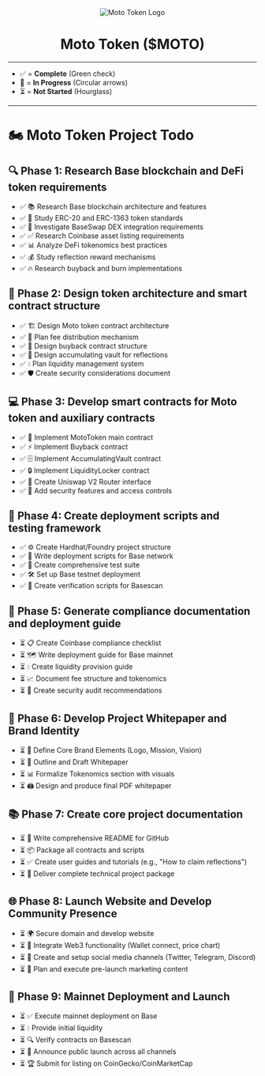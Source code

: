 <div style="text-align: center;">
  <img src="https://qgmvsvq5fn67imzt.public.blob.vercel-storage.com/logo-bulat/%24moto.svg" alt="Moto Token Logo" />
  <h1>Moto Token ($MOTO)</h1>
</div>

---

- ✅ = **Complete** (Green check)
- 🔄 = **In Progress** (Circular arrows)
- ⏳ = **Not Started** (Hourglass)

---

# 🏍️ Moto Token Project Todo

## 🔍 Phase 1: Research Base blockchain and DeFi token requirements
- ✅ 📚 Research Base blockchain architecture and features
- ✅ 📖 Study ERC-20 and ERC-1363 token standards
- ✅ 🔄 Investigate BaseSwap DEX integration requirements
- ✅ ✅ Research Coinbase asset listing requirements
- ✅ 📊 Analyze DeFi tokenomics best practices
- ✅ 💰 Study reflection reward mechanisms
- ✅ 🔥 Research buyback and burn implementations

## 🎨 Phase 2: Design token architecture and smart contract structure
- ✅ 🏗️ Design Moto token contract architecture
- ✅ 📐 Plan fee distribution mechanism
- ✅ 🤖 Design buyback contract structure
- ✅ 🏦 Design accumulating vault for reflections
- ✅ 💧 Plan liquidity management system
- ✅ 🛡️ Create security considerations document

## 💻 Phase 3: Develop smart contracts for Moto token and auxiliary contracts
- ✅ 📝 Implement MotoToken main contract
- ✅ ⚡ Implement Buyback contract
- ✅ 🗄️ Implement AccumulatingVault contract
- ✅ 🔒 Implement LiquidityLocker contract
- ✅ 🤝 Create Uniswap V2 Router interface
- ✅ 👮 Add security features and access controls

## 🧪 Phase 4: Create deployment scripts and testing framework
- ✅ ⚙️ Create Hardhat/Foundry project structure
- ✅ 🚀 Write deployment scripts for Base network
- ✅ 🧪 Create comprehensive test suite
- ✅ 🛠️ Set up Base testnet deployment
- ✅ 🔎 Create verification scripts for Basescan

## 📑 Phase 5: Generate compliance documentation and deployment guide
- ⏳ 📋 Create Coinbase compliance checklist
- ⏳ 🗺️ Write deployment guide for Base mainnet
- ⏳ 💧 Create liquidity provision guide
- ⏳ 📈 Document fee structure and tokenomics
- ⏳ 🔐 Create security audit recommendations

## 📄 Phase 6: Develop Project Whitepaper and Brand Identity
- ⏳ 🎨 Define Core Brand Elements (Logo, Mission, Vision)
- ⏳ 📝 Outline and Draft Whitepaper
- ⏳ 📊 Formalize Tokenomics section with visuals
- ⏳ 🖨️ Design and produce final PDF whitepaper

## 📚 Phase 7: Create core project documentation
- ⏳ 📖 Write comprehensive README for GitHub
- ⏳ 📦 Package all contracts and scripts
- ⏳ ✅ Create user guides and tutorials (e.g., "How to claim reflections")
- ⏳ 🎁 Deliver complete technical project package

## 🌐 Phase 8: Launch Website and Develop Community Presence
- ⏳ 🌍 Secure domain and develop website
- ⏳ 🦊 Integrate Web3 functionality (Wallet connect, price chart)
- ⏳ 👥 Create and setup social media channels (Twitter, Telegram, Discord)
- ⏳ 📣 Plan and execute pre-launch marketing content

## 🚀 Phase 9: Mainnet Deployment and Launch
- ⏳ ✅ Execute mainnet deployment on Base
- ⏳ 💧 Provide initial liquidity
- ⏳ 🔍 Verify contracts on Basescan
- ⏳ 📢 Announce public launch across all channels
- ⏳ 🏆 Submit for listing on CoinGecko/CoinMarketCap